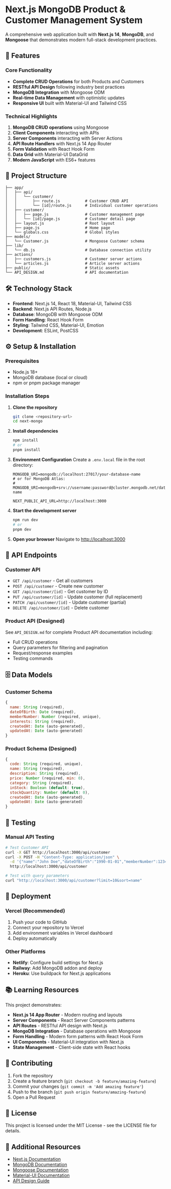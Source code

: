 # Next.js MongoDB Product & Customer Management System

A comprehensive web application built with **Next.js 14**, **MongoDB**, and **Mongoose** that demonstrates modern full-stack development practices.

## 🚀 Features

### Core Functionality
- **Complete CRUD Operations** for both Products and Customers
- **RESTful API Design** following industry best practices
- **MongoDB Integration** with Mongoose ODM
- **Real-time Data Management** with optimistic updates
- **Responsive UI** built with Material-UI and Tailwind CSS

### Technical Highlights
1. **MongoDB CRUD operations** using Mongoose
2. **Client Components** interacting with APIs
3. **Server Components** interacting with Server Actions
4. **API Route Handlers** with Next.js 14 App Router
5. **Form Validation** with React Hook Form
6. **Data Grid** with Material-UI DataGrid
7. **Modern JavaScript** with ES6+ features

## 📁 Project Structure

```
├── app/
│   ├── api/
│   │   └── customer/
│   │       ├── route.js           # Customer CRUD API
│   │       └── [id]/route.js      # Individual customer operations
│   ├── customer/
│   │   ├── page.js                # Customer management page
│   │   └── [id]/page.js           # Customer detail page
│   ├── layout.js                  # Root layout
│   ├── page.js                    # Home page
│   └── globals.css                # Global styles
├── models/
│   └── Customer.js                # Mongoose Customer schema
├── lib/
│   └── db.js                      # Database connection utility
├── actions/
│   ├── customers.js               # Customer server actions
│   └── articles.js                # Article server actions
├── public/                        # Static assets
└── API_DESIGN.md                  # API documentation
```

## 🛠 Technology Stack

- **Frontend**: Next.js 14, React 18, Material-UI, Tailwind CSS
- **Backend**: Next.js API Routes, Node.js
- **Database**: MongoDB with Mongoose ODM
- **Form Handling**: React Hook Form
- **Styling**: Tailwind CSS, Material-UI, Emotion
- **Development**: ESLint, PostCSS

## ⚙️ Setup & Installation

### Prerequisites
- Node.js 18+ 
- MongoDB database (local or cloud)
- npm or pnpm package manager

### Installation Steps

1. **Clone the repository**
   ```bash
   git clone <repository-url>
   cd next-mongo
   ```

2. **Install dependencies**
   ```bash
   npm install
   # or
   pnpm install
   ```

3. **Environment Configuration**
   Create a `.env.local` file in the root directory:
   ```env
   MONGODB_URI=mongodb://localhost:27017/your-database-name
   # or for MongoDB Atlas:
   # MONGODB_URI=mongodb+srv://username:password@cluster.mongodb.net/database-name
   
   NEXT_PUBLIC_API_URL=http://localhost:3000
   ```

4. **Start the development server**
   ```bash
   npm run dev
   # or
   pnpm dev
   ```

5. **Open your browser**
   Navigate to [http://localhost:3000](http://localhost:3000)

## 📡 API Endpoints

### Customer API
- `GET /api/customer` - Get all customers
- `POST /api/customer` - Create new customer
- `GET /api/customer/[id]` - Get customer by ID
- `PUT /api/customer/[id]` - Update customer (full replacement)
- `PATCH /api/customer/[id]` - Update customer (partial)
- `DELETE /api/customer/[id]` - Delete customer

### Product API (Designed)
See `API_DESIGN.md` for complete Product API documentation including:
- Full CRUD operations
- Query parameters for filtering and pagination
- Request/response examples
- Testing commands

## 🗄️ Data Models

### Customer Schema
```javascript
{
  name: String (required),
  dateOfBirth: Date (required),
  memberNumber: Number (required, unique),
  interests: String (required),
  createdAt: Date (auto-generated),
  updatedAt: Date (auto-generated)
}
```

### Product Schema (Designed)
```javascript
{
  code: String (required, unique),
  name: String (required),
  description: String (required),
  price: Number (required, min: 0),
  category: String (required),
  inStock: Boolean (default: true),
  stockQuantity: Number (default: 0),
  createdAt: Date (auto-generated),
  updatedAt: Date (auto-generated)
}
```

## 🧪 Testing

### Manual API Testing
```bash
# Test Customer API
curl -X GET http://localhost:3000/api/customer
curl -X POST -H "Content-Type: application/json" \
  -d '{"name":"John Doe","dateOfBirth":"1990-01-01","memberNumber":12345,"interests":"Technology"}' \
  http://localhost:3000/api/customer

# Test with query parameters
curl "http://localhost:3000/api/customer?limit=10&sort=name"
```

## 🚀 Deployment

### Vercel (Recommended)
1. Push your code to GitHub
2. Connect your repository to Vercel
3. Add environment variables in Vercel dashboard
4. Deploy automatically

### Other Platforms
- **Netlify**: Configure build settings for Next.js
- **Railway**: Add MongoDB addon and deploy
- **Heroku**: Use buildpack for Next.js applications

## 📚 Learning Resources

This project demonstrates:
- **Next.js 14 App Router** - Modern routing and layouts
- **Server Components** - React Server Components patterns
- **API Routes** - RESTful API design with Next.js
- **MongoDB Integration** - Database operations with Mongoose
- **Form Handling** - Modern form patterns with React Hook Form
- **UI Components** - Material-UI integration with Next.js
- **State Management** - Client-side state with React hooks

## 🤝 Contributing

1. Fork the repository
2. Create a feature branch (`git checkout -b feature/amazing-feature`)
3. Commit your changes (`git commit -m 'Add amazing feature'`)
4. Push to the branch (`git push origin feature/amazing-feature`)
5. Open a Pull Request

## 📄 License

This project is licensed under the MIT License - see the LICENSE file for details.

## 🔗 Additional Resources

- [Next.js Documentation](https://nextjs.org/docs)
- [MongoDB Documentation](https://docs.mongodb.com/)
- [Mongoose Documentation](https://mongoosejs.com/docs/)
- [Material-UI Documentation](https://mui.com/)
- [API Design Guide](./API_DESIGN.md)
